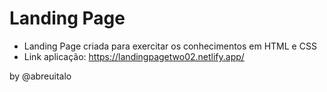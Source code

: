 # Landing Page



- Landing Page criada para exercitar os conhecimentos em HTML e CSS
- Link aplicação: https://landingpagetwo02.netlify.app/





by @abreuitalo